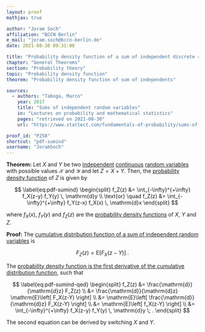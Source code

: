 ```yaml
---
layout: proof
mathjax: true

author: "Joram Soch"
affiliation: "BCCN Berlin"
e_mail: "joram.soch@bccn-berlin.de"
date: 2021-08-30 09:31:00

title: "Probability density function of a sum of independent discrete random variables"
chapter: "General Theorems"
section: "Probability theory"
topic: "Probability density function"
theorem: "Probability density function of sum of independents"

sources:
  - authors: "Taboga, Marco"
    year: 2017
    title: "Sums of independent random variables"
    in: "Lectures on probability and mathematical statistics"
    pages: "retrieved on 2021-08-30"
    url: "https://www.statlect.com/fundamentals-of-probability/sums-of-independent-random-variables"

proof_id: "P258"
shortcut: "pdf-sumind"
username: "JoramSoch"
---
```



**Theorem:** Let $X$ and $Y$ be two [independent](/D/ind) [continuous](/D/rvar-disc) [random variables](/D/rvar) with possible values $\mathcal{X}$ and $\mathcal{Y}$ and let $Z = X + Y$. Then, the [probability density function](/D/pdf) of $Z$ is given by

$$ \label{eq:pdf-sumind}
\begin{split}
f_Z(z) &= \int_{-\infty}^{+\infty} f_X(z-y) f_Y(y) \, \mathrm{d}y \\
\text{or} \quad f_Z(z) &= \int_{-\infty}^{+\infty} f_Y(z-x) f_X(x) \, \mathrm{d}x
\end{split}
$$

where $f_X(x)$, $f_Y(y)$ and $f_Z(z)$ are the [probability density functions](/D/pdf) of $X$, $Y$ and $Z$.


**Proof:** The [cumulative distribution function of a sum of independent random variables](/P/cdf-sumind) is

$$ \label{eq:cdf-sumind}
F_Z(z) = \mathrm{E}\left[ F_X(z-Y) \right] \; .
$$

The [probability density function is the first derivative of the cumulative distribution function](/P/pdf-cdf), such that

$$ \label{eq:pdf-sumind-qed}
\begin{split}
f_Z(z) &= \frac{\mathrm{d}}{\mathrm{d}z} F_Z(z) \\
&= \frac{\mathrm{d}}{\mathrm{d}z} \mathrm{E}\left[ F_X(z-Y) \right] \\
&= \mathrm{E}\left[ \frac{\mathrm{d}}{\mathrm{d}z} F_X(z-Y) \right] \\
&= \mathrm{E}\left[ f_X(z-Y) \right] \\
&= \int_{-\infty}^{+\infty} f_X(z-y) f_Y(y) \, \mathrm{d}y \; .
\end{split}
$$

The second equation can be derived by switching $X$ and $Y$.